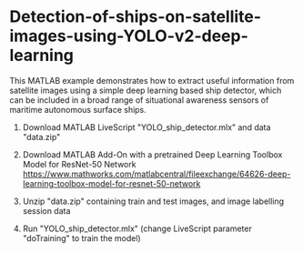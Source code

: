 # Detection-of-ships-on-satellite-images-using-YOLO-v2-deep-learning
This MATLAB example demonstrates how to extract useful information from satellite images using a simple deep learning based ship detector, which can be included in a broad range of situational awareness sensors of maritime autonomous surface ships.

1. Download MATLAB LiveScript "YOLO_ship_detector.mlx" and data "data.zip"

3. Download MATLAB Add-On with a pretrained Deep Learning Toolbox Model for ResNet-50 Network
    https://www.mathworks.com/matlabcentral/fileexchange/64626-deep-learning-toolbox-model-for-resnet-50-network
    
4. Unzip "data.zip" containing train and test images, and image labelling session data
 
5. Run "YOLO_ship_detector.mlx" (change LiveScript parameter "doTraining" to train the model)
